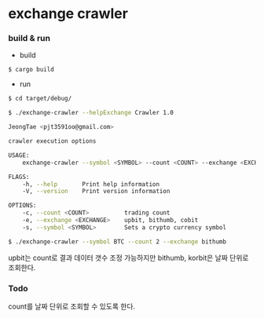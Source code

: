 # exchange crawler

### build & run

* build

```
$ cargo build
```

* run

```bash
$ cd target/debug/
```

```bash
$ ./exchange-crawler --helpExchange Crawler 1.0

JeongTae <pjt3591oo@gmail.com>

crawler execution options

USAGE:
    exchange-crawler --symbol <SYMBOL> --count <COUNT> --exchange <EXCHANGE>

FLAGS:
    -h, --help       Print help information
    -V, --version    Print version information

OPTIONS:
    -c, --count <COUNT>          trading count
    -e, --exchange <EXCHANGE>    upbit, bithumb, cobit
    -s, --symbol <SYMBOL>        Sets a crypto currency symbol
```

```bash
$ ./exchange-crawler --symbol BTC --count 2 --exchange bithumb
```

upbit는 count로 결과 데이터 갯수 조정 가능하지만 bithumb, korbit은 날짜 단위로 조회한다.


### Todo

count를 날짜 단위로 조회할 수 있도록 한다.